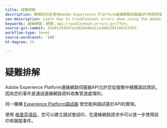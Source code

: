 ```yaml
---
title: 疑難排解
description: 瞭解如何在使用Adobe Experience Platform邊緣網路伺服器API時排除錯誤
seo-description: Learn how to troubleshoot errors when using the Adobe Experience Platform Edge Network Server API
keywords: 邊緣網路；網關；api;troubleshoot;errors;griffon;
source-git-commit: 2b501c9384fecb016489a21a308a595186153f03
workflow-type: tm+mt
source-wordcount: '106'
ht-degree: 1%

---
```



# 疑難排解

Adobe Experience Platform邊緣網路伺服器API允許您從服務中捕獲調試資訊，因為您的事件是通過邊緣網路資料收集管道處理的。

同一機構 [Experience Platform調試器](https://experienceleague.adobe.com/docs/debugger-learn/tutorials/experience-platform-debugger/introduction-to-the-experience-platform-debugger.html?lang=en) 使您能夠調試基於API的實現。

使用 [格里芬項目](https://aep-sdks.gitbook.io/docs/beta/project-griffon)，您可以建立調試會話ID，在邊緣網路請求中可以進一步使用該ID來跟蹤事件。

